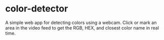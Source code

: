 # color-detector
A simple web app for detecting colors using a webcam. Click or mark an area in the video feed to get the RGB, HEX, and closest color name in real time.

